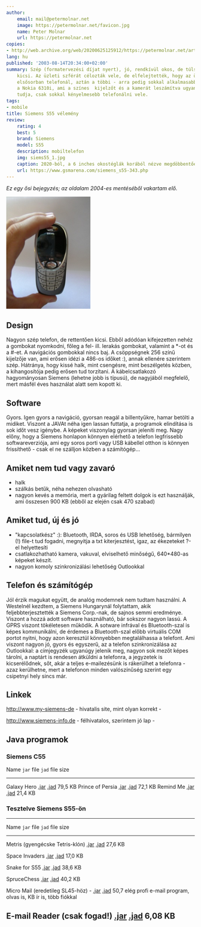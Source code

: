 ```yaml
---
author:
    email: mail@petermolnar.net
    image: https://petermolnar.net/favicon.jpg
    name: Peter Molnar
    url: https://petermolnar.net
copies:
- http://web.archive.org/web/20200625125912/https://petermolnar.net/article/siemens-s55/
lang: hu
published: '2003-08-14T20:34:00+02:00'
summary: Szép (formatervezési díjat nyert), jó, rendkívül okos, de túlságosan
    kicsi. Az üzleti szférát célozták vele, de elfelejtették, hogy az üzletember
    elsősorban telefonál, aztán a többi - arra pedig sokkal alkalmasabb pl.
    a Nokia 6310i, ami a színes  kijelzőt és a kamerát leszámítva ugyanezeket
    tudja, csak sokkal kényelmesebb telefonálni vele.
tags:
- mobile
title: Siemens S55 vélemény
review:
    rating: 4
    best: 5
    brand: Siemens
    model: S55
    description: mobiltelefon
    img: siems55_1.jpg
    caption: 2020-ból, a 6 inches okostéglák korából nézve megdöbbentően apró, szép, és borzasztóan kényelmetlen kezeni.
    url: https://www.gsmarena.com/siemens_s55-343.php
---
```


*Ez egy ősi bejegyzés; az oldalam 2004-es mentéséből vakartam elő.*

![](siems55_2.jpg)

## Design

Nagyon szép telefon, de rettentően kicsi. Ebből adódóan kifejezetten
nehéz a gombokat nyomkodni, főleg a fel- ill. lerakás gombokat, valamint
a \*-ot és a \#-et. A navigációs gombokkal nincs baj. A csöppségnek 256
színű kijelzője van, ami erősen idézi a 486-os időket :), annak ellenére
szerintem szép. Hátránya, hogy kissé halk, mint csengésre, mint
beszélgetés közben, a kihangosítója pedig erősen tud torzítani. A
kábelcsatlakozó hagyományosan Siemens (lehetne jobb is típusú), de
nagyjából megfelelő, mert másfél éves használat alatt sem kopott ki.

## Software

Gyors. Igen gyors a navigáció, gyorsan reagál a billentyűkre, hamar
betölti a midiket. Viszont a JAVAt néha igen lassan futtatja, a
programok elindítása is sok időt vesz igénybe. A képeket viszonylag
gyorsan jeleníti meg. Nagy előny, hogy a Siemens honlapon könnyen
elérhető a telefon legfrissebb softwareverziója, ami egy soros porti
vagy USB kábellel otthon is könnyen frissíthető - csak el ne szálljon
közben a számítógép...

## Amiket nem tud vagy zavaró

-   halk
-   szálkás betűk, néha nehezen olvasható
-   nagyon kevés a memória, mert a gyárilag feltett dolgok is ezt
    használják, ami összesen 900 KB (ebből az elején csak 470 szabad)

## Amiket tud, új és jó

-   "kapcsolatkész" :): Bluetooth, IRDA, soros és USB lehetőség,
    bármilyen (!) file-t tud fogadni, megnyitja a txt kiterjesztést,
    igaz, az ékezeteket ?-el helyettesíti
-   csatlakozhatható kamera, vakuval, elviselhető minőségű, 640\*480-as
    képeket készít.
-   nagyon komoly szinkronizálási lehetőség Outlookkal

## Telefon és számítógép

Jól érzik magukat együtt, de analóg modemnek nem tudtam használni. A
Westelnél kezdtem, a Siemens Hungarynál folytattam, akik
feljebbterjesztették a Siemens Corp.-nak, de sajnos semmi eredménye.
Viszont a hozzá adott software használható, bár sokszor nagyon lassú. A
GPRS viszont tökéletesen működik. A sotware infrával és Bluetooth-szal
is képes kommunikálni, de érdemes a Bluetooth-szal előbb virtuális COM
portot nyitni, hogy azon keresztül könnyebben megtalálhassa a telefont.
Ami viszont nagyon jó, gyors és egyszerű, az a telefon szinkronizálása
az Outlookkal: a címjegyzék ugyanúgy jelenik meg, nagyon sok mezőt képes
tárolni, a naptárt is rendesen átküldni a telefonra, a jegyzetek is
kicserélődnek, sőt, akár a teljes e-mailezésünk is rákerülhet a
telefonra - azaz kerülhetne, mert a telefonon minden valószínűség
szerint egy csipetnyi hely sincs már.

## Linkek

<http://www.my-siemens-de> - hivatalis site, mint olyan korrekt -

<http://www.siemens-info.de> - félhivatalos, szerintem jó lap -

## Java programok

### Siemens C55

  Name               `jar` file               `jad` file               size
  ------------------ ------------------------ ------------------------ ---------
  Galaxy Hero        [.jar](galaxyHero.jar)   [.jad](galaxyHero.jad)   79,5 KB
  Prince of Persia   [.jar](Prince_C55.jar)   [.jad](Prince_C55.jad)   72,1 KB
  Remind Me          [.jar](Remind_me.jar)    [.jad](Prince_C55.jad)   21,4 KB

### Tesztelve Siemens S55-ön

  ---------------------------------------------------------------------------------------------------
  Name                                 `jar` file                  `jad` file                  size
  ------------------------------------ --------------------------- --------------------------- ------
  Metris (gyengécske Tetris-klón)      [.jar](metris.jar)          [.jad](metris.jad)          27,6
                                                                                               KB

  Space Invaders                       [.jar](SpaceInvaders.jar)   [.jad](SpaceInvaders.jad)   17,0
                                                                                               KB

  Snake for S55                        [.jar](snake.jar)           [.jad](snake.jad)           38,6
                                                                                               KB

  SpruceChess                          [.jar](SpruceChess.jar)     [.jad](SpruceChess.jad)     40,2
                                                                                               KB

  Micro Mail (eredetileg SL45-höz) -   [.jar](MicroMail.jar)       [.jad](MicroMail.jad)       50,7
  elég profi e-mail program, olvas is,                                                         KB
  ír is, több fiókkal

  E-mail Reader (csak fogad!)          [.jar](EmailReader.jar)     [.jad](EmailReader.jad)     6,08
                                                                                               KB
  ---------------------------------------------------------------------------------------------------
